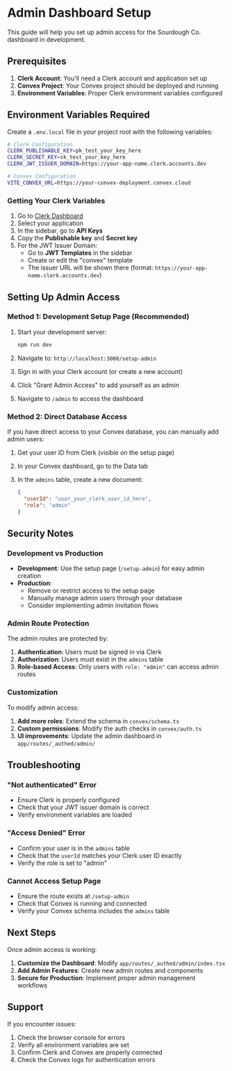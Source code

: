 # Admin Dashboard Setup

This guide will help you set up admin access for the Sourdough Co. dashboard in development.

## Prerequisites

1. **Clerk Account**: You'll need a Clerk account and application set up
2. **Convex Project**: Your Convex project should be deployed and running
3. **Environment Variables**: Proper Clerk environment variables configured

## Environment Variables Required

Create a `.env.local` file in your project root with the following variables:

```bash
# Clerk Configuration
CLERK_PUBLISHABLE_KEY=pk_test_your_key_here
CLERK_SECRET_KEY=sk_test_your_key_here
CLERK_JWT_ISSUER_DOMAIN=https://your-app-name.clerk.accounts.dev

# Convex Configuration
VITE_CONVEX_URL=https://your-convex-deployment.convex.cloud
```

### Getting Your Clerk Variables

1. Go to [Clerk Dashboard](https://dashboard.clerk.com/)
2. Select your application
3. In the sidebar, go to **API Keys**
4. Copy the **Publishable key** and **Secret key**
5. For the JWT Issuer Domain:
   - Go to **JWT Templates** in the sidebar
   - Create or edit the "convex" template
   - The issuer URL will be shown there (format: `https://your-app-name.clerk.accounts.dev`)

## Setting Up Admin Access

### Method 1: Development Setup Page (Recommended)

1. Start your development server:

   ```bash
   npm run dev
   ```

2. Navigate to: `http://localhost:3000/setup-admin`

3. Sign in with your Clerk account (or create a new account)

4. Click "Grant Admin Access" to add yourself as an admin

5. Navigate to `/admin` to access the dashboard

### Method 2: Direct Database Access

If you have direct access to your Convex database, you can manually add admin users:

1. Get your user ID from Clerk (visible on the setup page)

2. In your Convex dashboard, go to the Data tab

3. In the `admins` table, create a new document:
   ```json
   {
     "userId": "user_your_clerk_user_id_here",
     "role": "admin"
   }
   ```

## Security Notes

### Development vs Production

- **Development**: Use the setup page (`/setup-admin`) for easy admin creation
- **Production**:
  - Remove or restrict access to the setup page
  - Manually manage admin users through your database
  - Consider implementing admin invitation flows

### Admin Route Protection

The admin routes are protected by:

1. **Authentication**: Users must be signed in via Clerk
2. **Authorization**: Users must exist in the `admins` table
3. **Role-based Access**: Only users with `role: "admin"` can access admin routes

### Customization

To modify admin access:

1. **Add more roles**: Extend the schema in `convex/schema.ts`
2. **Custom permissions**: Modify the auth checks in `convex/auth.ts`
3. **UI improvements**: Update the admin dashboard in `app/routes/_authed/admin/`

## Troubleshooting

### "Not authenticated" Error

- Ensure Clerk is properly configured
- Check that your JWT issuer domain is correct
- Verify environment variables are loaded

### "Access Denied" Error

- Confirm your user is in the `admins` table
- Check that the `userId` matches your Clerk user ID exactly
- Verify the role is set to "admin"

### Cannot Access Setup Page

- Ensure the route exists at `/setup-admin`
- Check that Convex is running and connected
- Verify your Convex schema includes the `admins` table

## Next Steps

Once admin access is working:

1. **Customize the Dashboard**: Modify `app/routes/_authed/admin/index.tsx`
2. **Add Admin Features**: Create new admin routes and components
3. **Secure for Production**: Implement proper admin management workflows

## Support

If you encounter issues:

1. Check the browser console for errors
2. Verify all environment variables are set
3. Confirm Clerk and Convex are properly connected
4. Check the Convex logs for authentication errors
